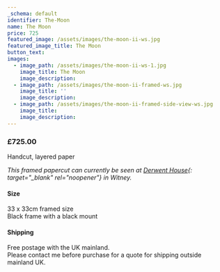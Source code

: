 ```yaml
---
_schema: default
identifier: The-Moon
name: The Moon
price: 725
featured_image: /assets/images/the-moon-ii-ws.jpg
featured_image_title: The Moon
button_text:
images:
  - image_path: /assets/images/the-moon-ii-ws-1.jpg
    image_title: The Moon
    image_description:
  - image_path: /assets/images/the-moon-ii-framed-ws.jpg
    image_title: ''
    image_description:
  - image_path: /assets/images/the-moon-ii-framed-side-view-ws.jpg
    image_title:
    image_description:
---
```

### **£725.00**

Handcut, layered paper

*This framed papercut can currently be seen at [Derwent House](https://derwenthouseliving.co.uk/oxfordshire-artweeks/?wpv_view_count=3941&amp;wpv-brands%5B%5D=kate-hipkiss&amp;wpv_filter_submit=Submit){: target="_blank" rel="noopener"} in Witney.*

#### Size

33 x 33cm framed size<br>Black frame with a black mount

#### Shipping

Free postage with the UK mainland.<br>Please contact me before purchase for a quote for shipping outside mainland UK.